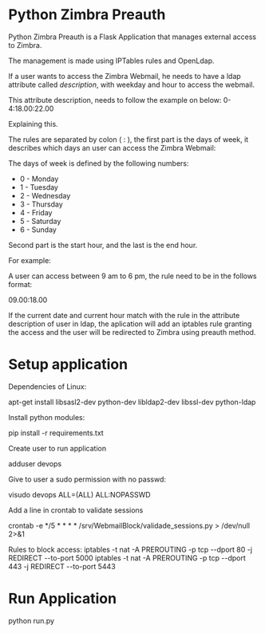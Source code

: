 # Python Zimbra Preauth

Python Zimbra Preauth is a Flask Application that manages external access to Zimbra.

The management is made using IPTables rules and OpenLdap.

If a user wants to access the Zimbra Webmail, he needs to have a ldap attribute called *description*, with weekday and hour to access the webmail.

This attribute description, needs to follow the example on below:
0-4:18.00:22.00

Explaining this.

The rules are separated by colon ( : ), the first part is the days of week, it describes which days an user can access the Zimbra Webmail:

The days of week is defined by the following numbers:
* 0 - Monday
* 1 - Tuesday
* 2 - Wednesday
* 3 - Thursday
* 4 - Friday
* 5 - Saturday
* 6 - Sunday

Second part is the start hour, and the last is the end hour.

For example:

A user can access between 9 am to 6 pm, the rule need to be in the follows format:

 09.00:18.00

If the current date and current hour match with the rule in the attribute description of user in ldap, the aplication will add an iptables rule granting the access and the user will be redirected to Zimbra using preauth method.



# Setup application
Dependencies of Linux:

apt-get install libsasl2-dev python-dev libldap2-dev libssl-dev python-ldap

Install python modules:

pip install -r requirements.txt

Create user to run application

adduser devops

Give to user a sudo permission with no passwd:

visudo
devops ALL=(ALL) ALL:NOPASSWD

Add a line in crontab to validate sessions

crontab -e
*/5 * * * * /srv/WebmailBlock/validade_sessions.py > /dev/null 2>&1

Rules to block access:
iptables -t nat -A PREROUTING -p tcp --dport 80 -j REDIRECT --to-port 5000
iptables -t nat -A PREROUTING -p tcp --dport 443 -j REDIRECT --to-port 5443

# Run Application

python run.py
